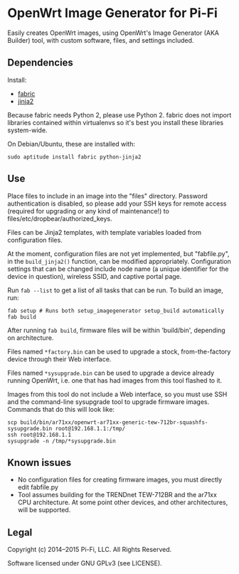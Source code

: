 # OpenWrt Image Generator for Pi-Fi

Easily creates OpenWrt images, using OpenWrt's Image Generator (AKA Builder) tool, with custom software, files, and settings included.

## Dependencies

Install:

 * [fabric](http://www.fabfile.org/)
 * [jinja2](http://jinja.pocoo.org/)

Because fabric needs Python 2, please use Python 2.
fabric does not import libraries contained within virtualenvs so it's best you install these libraries system-wide.

On Debian/Ubuntu, these are installed with:

    sudo aptitude install fabric python-jinja2

## Use

Place files to include in an image into the "files" directory. Password authentication is disabled, so please add your SSH keys for remote access (required for upgrading or any kind of maintenance!) to files/etc/dropbear/authorized_keys.

Files can be Jinja2 templates, with template variables loaded from configuration files.

At the moment, configuration files are not yet implemented, but "fabfile.py", in the `build_jinja2()` function, can be modified appropriately.
Configuration settings that can be changed include node name (a unique identifier for the device in question), wireless SSID, and captive portal page.

Run `fab --list` to get a list of all tasks that can be run. To build an image, run:

    fab setup # Runs both setup_imagegenerator setup_build automatically
    fab build

After running `fab build`, firmware files will be within 'build/bin', depending on architecture.

Files named `*factory.bin` can be used to upgrade a stock, from-the-factory device through their Web interface.

Files named `*sysupgrade.bin` can be used to upgrade a device already running OpenWrt, i.e. one that has had images from this tool flashed to it.

Images from this tool do not include a Web interface, so you must use SSH and the command-line sysupgrade tool to upgrade firmware images. Commands that do this will look like:

    scp build/bin/ar71xx/openwrt-ar71xx-generic-tew-712br-squashfs-sysupgrade.bin root@192.168.1.1:/tmp/
    ssh root@192.168.1.1
    sysupgrade -n /tmp/*sysupgrade.bin

## Known issues

 * No configuration files for creating firmware images, you must directly edit fabfile.py
 * Tool assumes building for the TRENDnet TEW-712BR and the ar71xx CPU architecture. At some point other devices, and other architectures, will be supported.

## Legal

Copyright (c) 2014–2015 Pi-Fi, LLC. All Rights Reserved.

Software licensed under GNU GPLv3 (see LICENSE).
